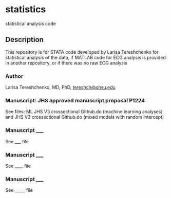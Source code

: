 # statistics
statistical analysis code

## Description
This repository is for STATA code developed by Larisa Tereshchenko for statistical analysis of the data, if MATLAB code for ECG analysis is provided in another repository, or if there was no raw ECG analysis 

 
### Author
Larisa Tereshchenko, MD, PhD, <tereshch@ohsu.edu>

  
### Manuscript: JHS approved manuscript proposal P1224
See files: ML JHS V3 crossectional Github.do (machine learning analyses) and JHS V3 crossectional Github.do (mixed models with random intercept)

### Manuscript ___
See ___ file 

### Manuscript ___
See ____ file 

### Manuscript ___
See _____ file
